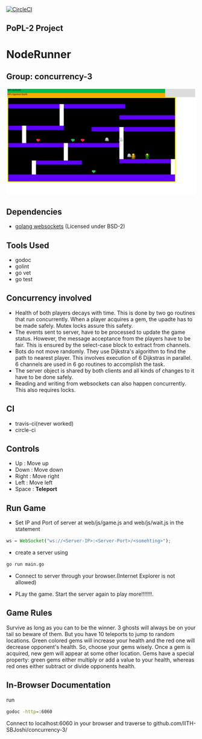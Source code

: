 [![CircleCI](https://circleci.com/gh/IITH-SBJoshi/concurrency-3/tree/trial.svg?style=shield)](https://circleci.com/gh/IITH-SBJoshi/concurrency-3/tree/trial)

## PoPL-2 Project
# NodeRunner
## Group: concurrency-3

![NodeRunnerScreenShot](web/assets/img/game_image.png "NodeRunner")

## Dependencies

* [golang websockets](https://github.com/gorilla/websocket) (Licensed under BSD-2)

## Tools Used

* godoc
* golint
* go vet
* go test

## Concurrency involved

* Health of both players decays with time. This is done by two go routines that run concurrently. When a player acquires a gem, the upadte has to be made safely. Mutex locks assure this safety.
* The events sent to server, have to be processed to update the game status. However, the message acceptance from the players have to be fair. This is ensured by the select-case block to extract from channels.
* Bots do not move randomly. They use Dijkstra's algorithm to find the path to nearest player. This involves execution of 6 Dijkstras in parallel. 6 channels are used in 6 go routines to accomplish the task.
* The server object is shared by both clients and all kinds of changes to it have to be done safely.
* Reading and writing from websockets can also happen concurrently. This also requires locks.


## CI

* travis-ci(never worked)
* circle-ci

## Controls

* Up    : Move up
* Down  : Move down
* Right : Move right
* Left  : Move left
* Space : **Teleport**

## Run Game

* Set IP and Port of server at web/js/game.js and web/js/wait.js in the statement
```javascript
ws = WebSocket("ws://<Server-IP>:<Server-Port>/<somehting>");
```
* create a server using
```bash
go run main.go
```

* Connect to server through your browser.(Internet Explorer is not allowed)

* PLay the game. Start the server again to play more!!!!!!!.


## Game Rules

Survive as long as you can to be the winner. 3 ghosts will always be on your tail so beware of them. But you have 10 teleports to jump to random locations. Green colored gems will increase your health and the red one will decrease opponent's health. So, choose your gems wisely. Once a gem is acquired, new gem will appear at some other location. Gems have a special property: green gems either multiply or add a value to your health, whereas red ones either subtract or divide opponents health.

## In-Browser Documentation
run
```bash
godoc -http=:6060
```
Connect to localhost:6060 in your browser and traverse to github.com/IITH-SBJoshi/concurrency-3/
